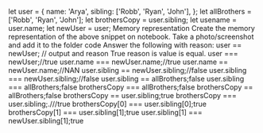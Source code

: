 let user = {
  name: 'Arya',
  sibling: ['Robb', 'Ryan', 'John'],
};
let allBrothers = ['Robb', 'Ryan', 'John'];
let brothersCopy = user.sibling;
let usename = user.name;
let newUser = user;
Memory representation
Create the memory representation of the above snippet on notebook.
Take a photo/screenshot and add it to the folder code
Answer the following with reason:
user == newUser; // output and reason True reason is value is equal.
user === newUser;//true
user.name === newUser.name;//true
user.name == newUser.name;//NAN
user.sibling == newUser.sibling;//false
user.sibling === newUser.sibling;//false
user.sibling == allBrothers;false
user.sibling === allBrothers;false
brothersCopy === allBrothers;false
brothersCopy == allBrothers;false
brothersCopy == user.sibling;true
brothersCopy === user.sibling;.///true
brothersCopy[0] === user.sibling[0];true
brothersCopy[1] === user.sibling[1];true
user.sibling[1] === newUser.sibling[1];true
